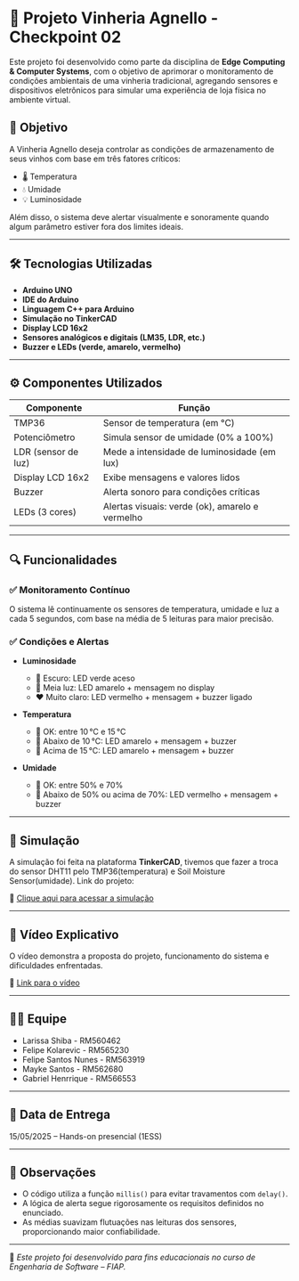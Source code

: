 # 🍷 Projeto Vinheria Agnello - Checkpoint 02

Este projeto foi desenvolvido como parte da disciplina de **Edge Computing & Computer Systems**, com o objetivo de aprimorar o monitoramento de condições ambientais de uma vinheria tradicional, agregando sensores e dispositivos eletrônicos para simular uma experiência de loja física no ambiente virtual.

## 🧠 Objetivo

A Vinheria Agnello deseja controlar as condições de armazenamento de seus vinhos com base em três fatores críticos:

- 🌡️ Temperatura
- 💧 Umidade
- 💡 Luminosidade

Além disso, o sistema deve alertar visualmente e sonoramente quando algum parâmetro estiver fora dos limites ideais.

---

## 🛠️ Tecnologias Utilizadas

- **Arduino UNO**
- **IDE do Arduino**
- **Linguagem C++ para Arduino**
- **Simulação no TinkerCAD**
- **Display LCD 16x2**
- **Sensores analógicos e digitais (LM35, LDR, etc.)**
- **Buzzer e LEDs (verde, amarelo, vermelho)**

---

## ⚙️ Componentes Utilizados

| Componente         | Função                                          |
|--------------------|-------------------------------------------------|
| TMP36              | Sensor de temperatura (em °C)                   |
| Potenciômetro      | Simula sensor de umidade (0% a 100%)            |
| LDR (sensor de luz)| Mede a intensidade de luminosidade (em lux)     |
| Display LCD 16x2   | Exibe mensagens e valores lidos                 |
| Buzzer             | Alerta sonoro para condições críticas           |
| LEDs (3 cores)     | Alertas visuais: verde (ok), amarelo e vermelho |

---

## 🔍 Funcionalidades

### ✅ Monitoramento Contínuo
O sistema lê continuamente os sensores de temperatura, umidade e luz a cada 5 segundos, com base na média de 5 leituras para maior precisão.

### ✅ Condições e Alertas

- **Luminosidade**
  - 💚 Escuro: LED verde aceso
  - 💛 Meia luz: LED amarelo + mensagem no display
  - ❤️ Muito claro: LED vermelho + mensagem + buzzer ligado

- **Temperatura**
  - 🔵 OK: entre 10 °C e 15 °C
  - 🔴 Abaixo de 10 °C: LED amarelo + mensagem + buzzer
  - 🔴 Acima de 15 °C: LED amarelo + mensagem + buzzer

- **Umidade**
  - 🔵 OK: entre 50% e 70%
  - 🔴 Abaixo de 50% ou acima de 70%: LED vermelho + mensagem + buzzer

---

## 🧪 Simulação

A simulação foi feita na plataforma **TinkerCAD**, tivemos que fazer a troca do sensor DHT11 pelo TMP36(temperatura) e Soil Moisture Sensor(umidade). Link do projeto:

🔗 [Clique aqui para acessar a simulação](https://www.tinkercad.com/things/3UrE1iMruEI-cp2-edgecomputing)

---

## 🎥 Vídeo Explicativo

O vídeo demonstra a proposta do projeto, funcionamento do sistema e dificuldades enfrentadas.

🔗 [Link para o vídeo](https://www.loom.com/share/810150d2194f4f108ad981390937e139?sid=5e68f9b3-59fe-4c19-9d65-edca4617d490)

---

## 👨‍💻 Equipe

- Larissa Shiba - RM560462
- Felipe Kolarevic - RM565230
- Felipe Santos Nunes - RM563919
- Mayke Santos - RM562680
- Gabriel Henrrique - RM566553

---

## 📅 Data de Entrega

15/05/2025 – Hands-on presencial (1ESS)

---

## 📝 Observações

- O código utiliza a função `millis()` para evitar travamentos com `delay()`.
- A lógica de alerta segue rigorosamente os requisitos definidos no enunciado.
- As médias suavizam flutuações nas leituras dos sensores, proporcionando maior confiabilidade.

---

📄 *Este projeto foi desenvolvido para fins educacionais no curso de Engenharia de Software – FIAP.*
